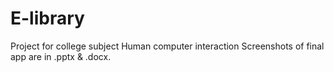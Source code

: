 # E-library
Project for college subject Human computer interaction
Screenshots of final app are in .pptx & .docx.
